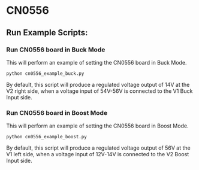 # CN0556

## Run Example Scripts:
### Run CN0556 board in Buck Mode
This will perform an example of setting the CN0556 board in Buck Mode.
```
python cn0556_example_buck.py
```
By default, this script will produce a regulated voltage output of 14V at the V2 right side, when a voltage input of 54V-56V is connected to the V1 Buck Input side.

### Run CN0556 board in Boost Mode
This will perform an example of setting the CN0556 board in Boost Mode.
```
python cn0556_example_boost.py
```
By default, this script will produce a regulated voltage output of 56V at the V1 left side, when a voltage input of 12V-14V is connected to the V2 Boost Input side.
